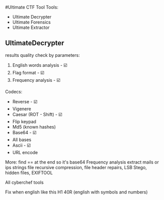 #Ultimate CTF Tool
Tools:
* Ultimate Decrypter
* Ultimate Forensics
* Ultimate Extractor

## UltimateDecrypter
 
results quality check by parameters:
1) English words analysis - ☑️
2) Flag format - ☑️
3) Frequency analysis - ☑️

Codecs:
* Reverse - ☑️
* Vigenere
* Caesar  (ROT - Shift) - ☑️
* Flip keypad
* Md5 (known hashes)
* Base64 - ☑️
* All bases
* Ascii - ☑️
* URL encode





More:
find == at the end so it's base64
Frequency analysis
extract mails or ips
strings
file
recursive compression, file header repairs, LSB Stego, hidden files,
EXIFTOOL

All cyberchef tools

Fix when english like this H1 40R (english with symbols and numbers) 